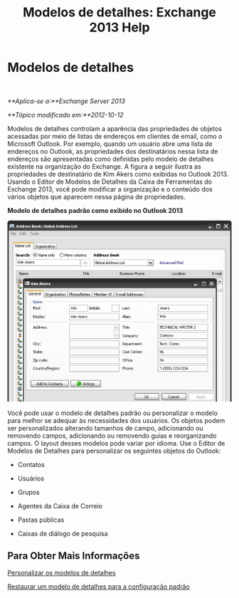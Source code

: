 ﻿---
title: 'Modelos de detalhes: Exchange 2013 Help'
TOCTitle: Modelos de detalhes
ms:assetid: 26f02e47-1540-4840-afe0-600c97368cac
ms:mtpsurl: https://technet.microsoft.com/pt-br/library/JJ673049(v=EXCHG.150)
ms:contentKeyID: 50485210
ms.date: 05/22/2018
mtps_version: v=EXCHG.150
ms.translationtype: MT
---

# Modelos de detalhes

 

_**Aplica-se a:**Exchange Server 2013_

_**Tópico modificado em:**2012-10-12_

Modelos de detalhes controlam a aparência das propriedades de objetos acessadas por meio de listas de endereços em clientes de email, como o Microsoft Outlook. Por exemplo, quando um usuário abre uma lista de endereços no Outlook, as propriedades dos destinatários nessa lista de endereços são apresentadas como definidas pelo modelo de detalhes existente na organização do Exchange. A figura a seguir ilustra as propriedades de destinatário de Kim Akers como exibidas no Outlook 2013. Usando o Editor de Modelos de Detalhes da Caixa de Ferramentas do Exchange 2013, você pode modificar a organização e o conteúdo dos vários objetos que aparecem nessa página de propriedades.

**Modelo de detalhes padrão como exibido no Outlook 2013**

![Modelo de detalhes padrão no Outlook 2007](images/JJ673049.a0af8aca-663d-4702-ab2f-9a342f481cdf(EXCHG.150).gif "Modelo de detalhes padrão no Outlook 2007")

Você pode usar o modelo de detalhes padrão ou personalizar o modelo para melhor se adequar às necessidades dos usuários. Os objetos podem ser personalizados alterando tamanhos de campo, adicionando ou removendo campos, adicionando ou removendo guias e reorganizando campos. O layout desses modelos pode variar por idioma. Use o Editor de Modelos de Detalhes para personalizar os seguintes objetos do Outlook:

  - Contatos

  - Usuários

  - Grupos

  - Agentes da Caixa de Correio

  - Pastas públicas

  - Caixas de diálogo de pesquisa

## Para Obter Mais Informações

[Personalizar os modelos de detalhes](customize-details-templates-exchange-2013-help.md)

[Restaurar um modelo de detalhes para a configuração padrão](restore-a-details-template-to-the-default-configuration-exchange-2013-help.md)

